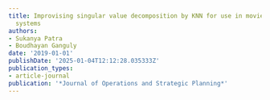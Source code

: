 ```yaml
---
title: Improvising singular value decomposition by KNN for use in movie recommender
  systems
authors:
- Sukanya Patra
- Boudhayan Ganguly
date: '2019-01-01'
publishDate: '2025-01-04T12:12:28.035333Z'
publication_types:
- article-journal
publication: '*Journal of Operations and Strategic Planning*'
---
```

